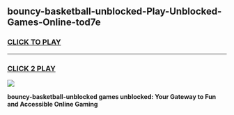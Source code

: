 
## bouncy-basketball-unblocked-Play-Unblocked-Games-Online-tod7e
<h3>
<a href="https://premium76.site?title=bouncy-basketball-unblocked&ref=25A">CLICK TO PLAY</a></h3>
<hr>

<h3>
<a href="https://premium76.site?title=bouncy-basketball-unblocked&ref=25A">CLICK 2 PLAY</a>
  
</h3>

<a href="https://premium76.site?title=bouncy-basketball-unblocked&ref=25A"><img src="https://clearcache.store/games.png"></a>


**bouncy-basketball-unblocked games unblocked: Your Gateway to Fun and Accessible Online Gaming**
